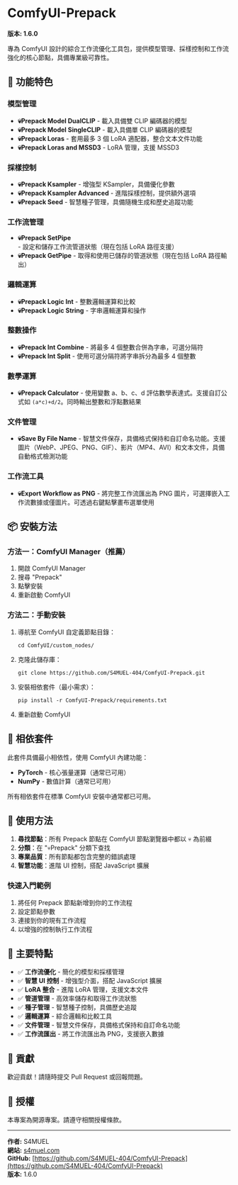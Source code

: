 # ComfyUI-Prepack

**版本: 1.6.0**

專為 ComfyUI 設計的綜合工作流優化工具包，提供模型管理、採樣控制和工作流強化的核心節點，具備專業級可靠性。

## 🚀 功能特色

### 模型管理
- **💀Prepack Model DualCLIP** - 載入具備雙 CLIP 編碼器的模型
- **💀Prepack Model SingleCLIP** - 載入具備單 CLIP 編碼器的模型
- **💀Prepack Loras** - 套用最多 3 個 LoRA 適配器，整合文本文件功能
- **💀Prepack Loras and MSSD3** - LoRA 管理，支援 MSSD3

### 採樣控制
- **💀Prepack Ksampler** - 增強型 KSampler，具備優化參數
- **💀Prepack Ksampler Advanced** - 進階採樣控制，提供額外選項
- **💀Prepack Seed** - 智慧種子管理，具備隨機生成和歷史追蹤功能

### 工作流管理
- **💀Prepack SetPipe** - 設定和儲存工作流管道狀態（現在包括 LoRA 路徑支援）
- **💀Prepack GetPipe** - 取得和使用已儲存的管道狀態（現在包括 LoRA 路徑輸出）

### 邏輯運算
- **💀Prepack Logic Int** - 整數邏輯運算和比較
- **💀Prepack Logic String** - 字串邏輯運算和操作

### 整數操作
- **💀Prepack Int Combine** - 將最多 4 個整數合併為字串，可選分隔符
- **💀Prepack Int Split** - 使用可選分隔符將字串拆分為最多 4 個整數

### 數學運算
- **💀Prepack Calculator** - 使用變數 a、b、c、d 評估數學表達式。支援自訂公式如 `(a*c)+d/2`。同時輸出整數和浮點數結果

### 文件管理
- **💀Save By File Name** - 智慧文件保存，具備格式保持和自訂命名功能。支援圖片（WebP、JPEG、PNG、GIF）、影片（MP4、AVI）和文本文件，具備自動格式檢測功能

### 工作流工具
- **💀Export Workflow as PNG** - 將完整工作流匯出為 PNG 圖片，可選擇嵌入工作流數據或僅圖片。可透過右鍵點擊畫布選單使用

## 📦 安裝方法

### 方法一：ComfyUI Manager（推薦）
1. 開啟 ComfyUI Manager
2. 搜尋 "Prepack"
3. 點擊安裝
4. 重新啟動 ComfyUI

### 方法二：手動安裝
1. 導航至 ComfyUI 自定義節點目錄：
   ```
   cd ComfyUI/custom_nodes/
   ```
2. 克隆此儲存庫：
   ```
   git clone https://github.com/S4MUEL-404/ComfyUI-Prepack.git
   ```
3. 安裝相依套件（最小需求）：
   ```
   pip install -r ComfyUI-Prepack/requirements.txt
   ```
4. 重新啟動 ComfyUI

## 🔧 相依套件

此套件具備最小相依性，使用 ComfyUI 內建功能：
- **PyTorch** - 核心張量運算（通常已可用）
- **NumPy** - 數值計算（通常已可用）

所有相依套件在標準 ComfyUI 安裝中通常都已可用。

## 📖 使用方法

1. **尋找節點**：所有 Prepack 節點在 ComfyUI 節點瀏覽器中都以 💀 為前綴
2. **分類**：在 "💀Prepack" 分類下查找
3. **專業品質**：所有節點都包含完整的錯誤處理
4. **智慧功能**：進階 UI 控制，搭配 JavaScript 擴展

### 快速入門範例
1. 將任何 Prepack 節點新增到你的工作流程
2. 設定節點參數
3. 連接到你的現有工作流程
4. 以增強的控制執行工作流程

## 🎯 主要特點

- ✅ **工作流優化** - 簡化的模型和採樣管理
- ✅ **智慧 UI 控制** - 增強型介面，搭配 JavaScript 擴展
- ✅ **LoRA 整合** - 進階 LoRA 管理，支援文本文件
- ✅ **管道管理** - 高效率儲存和取得工作流狀態
- ✅ **種子管理** - 智慧種子控制，具備歷史追蹤
- ✅ **邏輯運算** - 綜合邏輯和比較工具
- ✅ **文件管理** - 智慧文件保存，具備格式保持和自訂命名功能
- ✅ **工作流匯出** - 將工作流匯出為 PNG，支援嵌入數據

## 🤝 貢獻

歡迎貢獻！請隨時提交 Pull Request 或回報問題。

## 📜 授權

本專案為開源專案。請遵守相關授權條款。

---

**作者:** S4MUEL  
**網站:** [s4muel.com](https://s4muel.com)  
**GitHub:** [https://github.com/S4MUEL-404/ComfyUI-Prepack](https://github.com/S4MUEL-404/ComfyUI-Prepack)  
**版本:** 1.6.0
